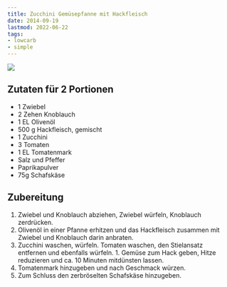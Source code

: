 ```yaml
---
title: Zucchini Gemüsepfanne mit Hackfleisch
date: 2014-09-19
lastmod: 2022-06-22
tags:
- lowcarb
- simple
---
```


![](/img/zucchini-gemüsepfanne-mit-hackfleisch.webp)

## Zutaten für 2 Portionen
- 1 Zwiebel
- 2 Zehen Knoblauch
- 1 EL Olivenöl
- 500 g Hackfleisch, gemischt
- 1 Zucchini
- 3 Tomaten
- 1 EL Tomatenmark
- Salz und Pfeffer
- Paprikapulver
- 75g Schafskäse

## Zubereitung
1. Zwiebel und Knoblauch abziehen, Zwiebel würfeln, Knoblauch zerdrücken.
1. Olivenöl in einer Pfanne erhitzen und das Hackfleisch zusammen mit Zwiebel und Knoblauch darin anbraten.
1. Zucchini waschen, würfeln. Tomaten waschen, den Stielansatz entfernen und ebenfalls würfeln. 1. Gemüse zum Hack geben, Hitze reduzieren und ca. 10 Minuten mitdünsten lassen.
1. Tomatenmark hinzugeben und nach Geschmack würzen.
1. Zum Schluss den zerbröselten Schafskäse hinzugeben.
